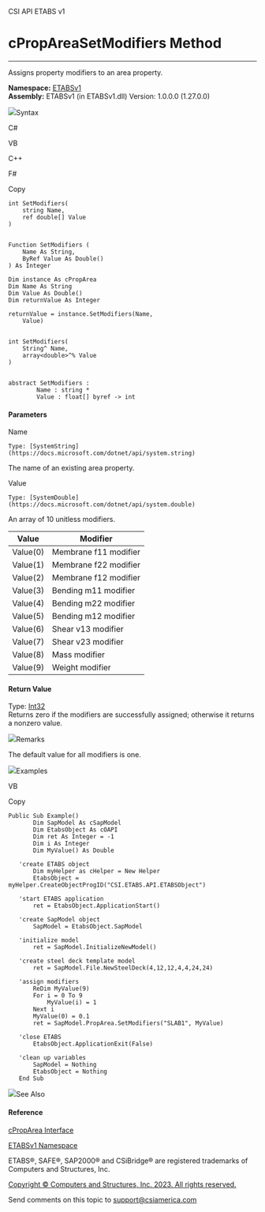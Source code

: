 ﻿

CSI API ETABS v1

# cPropAreaSetModifiers Method  
  
---  
  
Assigns property modifiers to an area property.

**Namespace:** [ETABSv1](2780f1b8-2033-5289-2298-1cdb2a7508d9.htm)  
**Assembly:** ETABSv1 (in ETABSv1.dll) Version: 1.0.0.0 (1.27.0.0)

![](../icons/SectionExpanded.png)Syntax

C#

VB

C++

F#

Copy

    
    
    int SetModifiers(
    	string Name,
    	ref double[] Value
    )
    
    
    Function SetModifiers ( 
    	Name As String,
    	ByRef Value As Double()
    ) As Integer
    
    Dim instance As cPropArea
    Dim Name As String
    Dim Value As Double()
    Dim returnValue As Integer
    
    returnValue = instance.SetModifiers(Name, 
    	Value)
    
    
    int SetModifiers(
    	String^ Name, 
    	array<double>^% Value
    )
    
    
    abstract SetModifiers : 
            Name : string * 
            Value : float[] byref -> int 
    

#### Parameters

Name

    Type: [SystemString](https://docs.microsoft.com/dotnet/api/system.string)  
The name of an existing area property.

Value

    Type: [SystemDouble](https://docs.microsoft.com/dotnet/api/system.double)  
An array of 10 unitless modifiers.

Value| Modifier  
---|---  
Value(0)| Membrane f11 modifier  
Value(1)| Membrane f22 modifier  
Value(2)| Membrane f12 modifier  
Value(3)| Bending m11 modifier  
Value(4)| Bending m22 modifier  
Value(5)| Bending m12 modifier  
Value(6)| Shear v13 modifier  
Value(7)| Shear v23 modifier  
Value(8)| Mass modifier  
Value(9)| Weight modifier  
  
#### Return Value

Type: [Int32](https://docs.microsoft.com/dotnet/api/system.int32)  
Returns zero if the modifiers are successfully assigned; otherwise it returns
a nonzero value.

![](../icons/SectionExpanded.png)Remarks

The default value for all modifiers is one.

![](../icons/SectionExpanded.png)Examples

VB

Copy

    
    
    Public Sub Example()
           Dim SapModel As cSapModel
           Dim EtabsObject As cOAPI
           Dim ret As Integer = -1
           Dim i As Integer
           Dim MyValue() As Double
    
       'create ETABS object
           Dim myHelper as cHelper = New Helper
           EtabsObject = myHelper.CreateObjectProgID("CSI.ETABS.API.ETABSObject")
    
       'start ETABS application
           ret = EtabsObject.ApplicationStart()
    
       'create SapModel object
           SapModel = EtabsObject.SapModel
    
       'initialize model
           ret = SapModel.InitializeNewModel()
    
       'create steel deck template model
           ret = SapModel.File.NewSteelDeck(4,12,12,4,4,24,24)
    
       'assign modifiers
           ReDim MyValue(9)
           For i = 0 To 9
               MyValue(i) = 1
           Next i
           MyValue(0) = 0.1
           ret = SapModel.PropArea.SetModifiers("SLAB1", MyValue)
    
       'close ETABS
           EtabsObject.ApplicationExit(False)
    
       'clean up variables
           SapModel = Nothing
           EtabsObject = Nothing
       End Sub

![](../icons/SectionExpanded.png)See Also

#### Reference

[cPropArea Interface](05202e19-1948-3d93-0a27-426378bde769.htm)

[ETABSv1 Namespace](2780f1b8-2033-5289-2298-1cdb2a7508d9.htm)

ETABS®, SAFE®, SAP2000® and CSiBridge® are registered trademarks of Computers
and Structures, Inc.  

[Copyright © Computers and Structures, Inc. 2023. All rights
reserved.](http://www.csiamerica.com)

Send comments on this topic to
[support@csiamerica.com](mailto:support%40csiamerica.com?Subject=CSI%20API%20ETABS%20v1)

